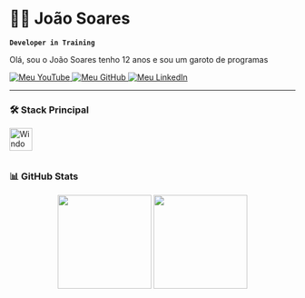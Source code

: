 # 👨‍💻 João Soares

**`Developer in Training`**  

Olá, sou o João Soares tenho 12 anos e sou um garoto de programas
<p align="left">
    <a href="https://www.youtube.com/@RicardoMartinsBarros">
        <img 
            alt="Meu YouTube" 
            title="Visite meu canal"
            src="https://img.shields.io/badge/YouTube-FF0000?style=for-the-badge&logo=youtube&logoColor=white"
        />
    </a>
    <a href="https://github.com/riccardo8bits">
        <img 
            alt="Meu GitHub" 
            title="Meus projetos"
            src="https://img.shields.io/badge/GitHub-181717?style=for-the-badge&logo=github&logoColor=white"
        />
    </a>
    <a href="https://www.linkedin.com/in/ricardo-martins-barros-barrros-91953b372/">
        <img 
            alt="Meu LinkedIn" 
            title="Meu perfil profissional"
            src="https://img.shields.io/badge/LinkedIn-0077B5?style=for-the-badge&logo=linkedin&logoColor=white"
        />
    </a>
</p>

---

### 🛠 Stack Principal


<img 
    align="left" 
    alt="Windows" 
    title="Windows"
    width="40px" 
    style="padding-right:15px;" 
    src="https://cdn.jsdelivr.net/gh/devicons/devicon@latest/icons/windows8/windows8-original.svg" 
/>

<br/><br/><br/>

### 📊 GitHub Stats

<p align="center">
  <img 
    height="165em" 
    src="https://github-readme-stats.vercel.app/api?username=riccardo8bits&show_icons=true&theme=dark&locale=pt-br&hide_border=true&bg_color=0d1117" 
  />
  <img 
    height="165em" 
    src="https://github-readme-stats.vercel.app/api/top-langs/?username=riccardo8bits&theme=dark&layout=compact&langs_count=4&hide_border=true&bg_color=0d1117" 
  />
</p>

